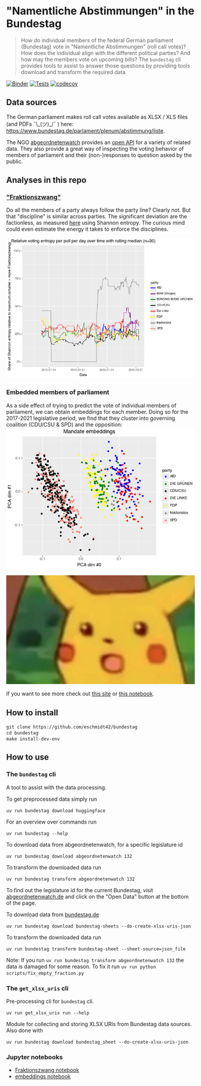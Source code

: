 # "Namentliche Abstimmungen" in the Bundestag

> How do individual members of the federal German parliament (Bundestag) vote in "Namentliche Abstimmungen" (roll call votes)? How does the individual align with the different political parties? And how may the members vote on upcoming bills? The `bundestag` cli provides tools to assist to answer those questions by providing tools download and transform the required data.

[![Binder](https://mybinder.org/badge_logo.svg)](https://mybinder.org/v2/gh/eschmidt42/bundestag/HEAD?labpath=docs%2Fanalysis-highlights.ipynb)
[![Tests](https://github.com/eschmidt42/bundestag/actions/workflows/ci.yml/badge.svg)](https://github.com/eschmidt42/bundestag/actions/workflows/ci.yml)
[![codecov](https://codecov.io/gh/eschmidt42/bundestag/branch/main/graph/badge.svg?token=SIZEIVYX66)](https://codecov.io/gh/eschmidt42/bundestag)

## Data sources

The German parliament makes roll call votes available as XLSX / XLS files (and PDFs ¯\\\_(ツ)\_/¯ ) here: https://www.bundestag.de/parlament/plenum/abstimmung/liste.

The NGO [abgeordnetenwatch](https://www.abgeordnetenwatch.de/) provides an [open API](https://www.abgeordnetenwatch.de/api) for a variety of related data. They also provide a great way of inspecting the voting behavior of members of parliament and their (non-)responses to question asked by the public.

## Analyses in this repo

### ["Fraktionszwang"](https://de.wikipedia.org/wiki/Fraktionsdisziplin)

Do all the members of a party always follow the party line? Clearly not. But that "discipline" is similar across parties. The significant deviation are the factionless, as measured [here](docs/fraktionszwang.md) using Shannon entropy. The curious mind could even estimate the energy it takes to enforce the disciplines.

![median rolling entropy over time](docs/images/abgeordnetenwatch_rolling_voting_entropy_over_time.png)

### Embedded members of parliament

As a side effect of trying to predict the vote of individual members of parliament, we can obtain embeddings for each member. Doing so for the 2017-2021 legislative period, we find that they cluster into governing coalition (CDU/CSU & SPD) and the opposition:
![2d display of mandate embeddings](docs/images/mandate_embeddings.png)

![surprised pikachu](docs/images/surprised-pikachu.png)

If you want to see more check out [this site](docs/analysis-highlights.md) or [this notebook](docs/analysis-highlights.ipynb).

## How to install

```shell
git clone https://github.com/eschmidt42/bundestag
cd bundestag
make install-dev-env
```

## How to use

### The `bundestag` cli

A tool to assist with the data processing.

To get preprocessed data simply run
```shell
uv run bundestag download huggingface
```

For an overview over commands run
```shell
uv run bundestag --help
```

To download data from abgeordnetenwatch, for a specific legislature id
```shell
uv run bundestag download abgeordnetenwatch 132
```

To transform the downloaded data run
```shell
uv run bundestag transform abgeordnetenwatch 132
```

To find out the legislature id for the current Bundestag, visit [abgeordnetenwatch.de](https://www.abgeordnetenwatch.de/bundestag) and click on the "Open Data" button at the bottom of the page.

To download data from [bundestag.de](https://www.bundestag.de/parlament/plenum/abstimmung/liste)
```shell
uv run bundestag download bundestag-sheets --do-create-xlsx-uris-json
```

To transform the downloaded data run
```shell
uv run bundestag transform bundestag-sheet --sheet-source=json_file
```

Note: If you run `uv run bundestag transform abgeordnetenwatch 132` the data is damaged for some reason. To fix it run `uv run python scripts/fix_empty_fraction.py`

### The `get_xlsx_uris` cli

Pre-processing cli for `bundestag` cli.

    uv run get_xlsx_uris run --help

Module for collecting and storing XLSX URIs from Bundestag data sources. Also done with

    uv run bundestag download bundestag_sheet --do-create-xlsx-uris-json

### Jupyter notebooks

* [Fraktionszwang notebook](docs/fraktionszwang.ipynb)
* [embeddings notebook](docs/analysis-highlights.ipynb)
